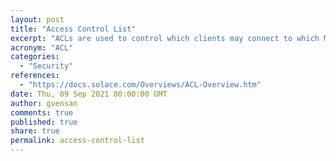 ```yaml
---
layout: post
title: "Access Control List"
excerpt: "ACLs are used to control which clients may connect to which Message VPNs, and which topics clients are allowed to publish and subscribe to in their Message VPN."
acronym: "ACL"
categories:
  - "Security"
references:
  - "https://docs.solace.com/Overviews/ACL-Overview.htm"
date: Thu, 09 Sep 2021 00:00:00 GMT
author: gvensan
comments: true
published: true
share: true
permalink: access-control-list
---
```

